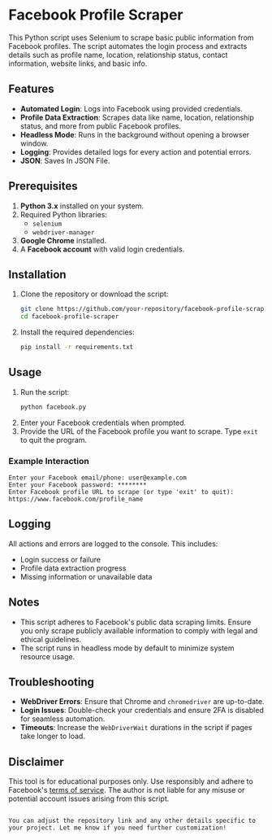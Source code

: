 # Facebook Profile Scraper

This Python script uses Selenium to scrape basic public information from Facebook profiles. The script automates the login process and extracts details such as profile name, location, relationship status, contact information, website links, and basic info.

## Features
- **Automated Login**: Logs into Facebook using provided credentials.
- **Profile Data Extraction**: Scrapes data like name, location, relationship status, and more from public Facebook profiles.
- **Headless Mode**: Runs in the background without opening a browser window.
- **Logging**: Provides detailed logs for every action and potential errors.
- **JSON**: Saves In JSON File.

## Prerequisites
1. **Python 3.x** installed on your system.
2. Required Python libraries:
   - `selenium`
   - `webdriver-manager`
3. **Google Chrome** installed.
4. A **Facebook account** with valid login credentials.

## Installation
1. Clone the repository or download the script:
   ```bash
   git clone https://github.com/your-repository/facebook-profile-scraper.git
   cd facebook-profile-scraper
   ```
2. Install the required dependencies:
   ```bash
   pip install -r requirements.txt
   ```

## Usage
1. Run the script:
   ```bash
   python facebook.py
   ```
2. Enter your Facebook credentials when prompted.
3. Provide the URL of the Facebook profile you want to scrape. Type `exit` to quit the program.

### Example Interaction
```plaintext
Enter your Facebook email/phone: user@example.com
Enter your Facebook password: ********
Enter Facebook profile URL to scrape (or type 'exit' to quit): https://www.facebook.com/profile_name
```

## Logging
All actions and errors are logged to the console. This includes:
- Login success or failure
- Profile data extraction progress
- Missing information or unavailable data

## Notes
- This script adheres to Facebook's public data scraping limits. Ensure you only scrape publicly available information to comply with legal and ethical guidelines.
- The script runs in headless mode by default to minimize system resource usage.

## Troubleshooting
- **WebDriver Errors**: Ensure that Chrome and `chromedriver` are up-to-date.
- **Login Issues**: Double-check your credentials and ensure 2FA is disabled for seamless automation.
- **Timeouts**: Increase the `WebDriverWait` durations in the script if pages take longer to load.

## Disclaimer
This tool is for educational purposes only. Use responsibly and adhere to Facebook's [terms of service](https://www.facebook.com/terms.php). The author is not liable for any misuse or potential account issues arising from this script.
```

You can adjust the repository link and any other details specific to your project. Let me know if you need further customization!
